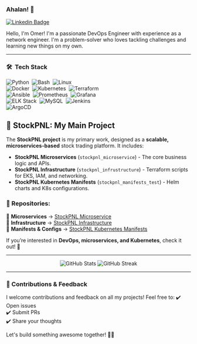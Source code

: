 ### Ahalan! 👋

[![Linkedin Badge](https://img.shields.io/badge/-LinkedIn-0e76a8?style=flat-square&logo=Linkedin&logoColor=white)](https://www.linkedin.com/in/omer-revach-0bb289339/)  

Hello, I'm Omer! I'm a passionate DevOps Engineer with experience as a network engineer. 
I'm a problem-solver who loves tackling challenges and learning new things on my own.

---

### 🛠 &nbsp;Tech Stack  

![Python](https://img.shields.io/badge/-Python-05122A?style=flat&logo=python)&nbsp;
![Bash](https://img.shields.io/badge/-Bash-05122A?style=flat&logo=gnu-bash)&nbsp;
![Linux](https://img.shields.io/badge/-Linux-05122A?style=flat&logo=linux)&nbsp;  
![Docker](https://img.shields.io/badge/-Docker-05122A?style=flat&logo=docker)&nbsp;
![Kubernetes](https://img.shields.io/badge/-Kubernetes-05122A?style=flat&logo=kubernetes)&nbsp;
![Terraform](https://img.shields.io/badge/-Terraform-05122A?style=flat&logo=terraform)&nbsp;  
![Ansible](https://img.shields.io/badge/-Ansible-05122A?style=flat&logo=ansible)&nbsp;
![Prometheus](https://img.shields.io/badge/-Prometheus-05122A?style=flat&logo=prometheus)&nbsp;
![Grafana](https://img.shields.io/badge/-Grafana-05122A?style=flat&logo=grafana)&nbsp;  
![ELK Stack](https://img.shields.io/badge/-ELK%20Stack-05122A?style=flat&logo=elastic-stack)&nbsp;
![MySQL](https://img.shields.io/badge/-MySQL-05122A?style=flat&logo=mysql)&nbsp;
![Jenkins](https://img.shields.io/badge/-Jenkins-05122A?style=flat&logo=jenkins)&nbsp;  
![ArgoCD](https://img.shields.io/badge/-ArgoCD-05122A?style=flat&logo=argo)&nbsp;

## 🌟 StockPNL: My Main Project  

The **StockPNL project** is my primary work, designed as a **scalable, microservices-based** stock trading platform. It includes:

- **StockPNL Microservices** (`stockpnl_microservice`) - The core business logic and APIs.  
- **StockPNL Infrastructure** (`stockpnl_infrustructure`) - Terraform scripts for EKS, IAM, and networking.  
- **StockPNL Kubernetes Manifests** (`stockpnl_manifests_test`) - Helm charts and K8s configurations.

### 📂 Repositories:
🔹 **Microservices** → [StockPNL Microservice](https://github.com/omerrevach/stockpnl_microservice.git)  
🔹 **Infrastructure** → [StockPNL Infrastructure](https://github.com/omerrevach/stockpnl_infrustructure.git)  
🔹 **Manifests & Configs** → [StockPNL Kubernetes Manifests](https://github.com/omerrevach/stockpnl_manifests_test.git)  

If you’re interested in **DevOps, microservices, and Kubernetes**, check it out! 🚀

---

<p align="center">
  <img src="https://github-readme-stats.vercel.app/api?username=omerrevach&show_icons=true&theme=radical" alt="GitHub Stats" />
  <img src="https://github-readme-streak-stats.herokuapp.com/?user=omerrevach&theme=radical" alt="GitHub Streak" />
</p>

---

### 🤝 Contributions & Feedback
I welcome contributions and feedback on all my projects! Feel free to:
✔️ Open issues  
✔️ Submit PRs  
✔️ Share your thoughts  

Let's build something awesome together! 🚀✨
